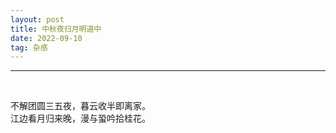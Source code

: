 ```yaml
---
layout: post
title: 中秋夜归月明道中
date: 2022-09-10
tag: 杂感
---
```


---

<br>

不解团圆三五夜，暮云收半即离家。  
江边看月归来晚，漫与蛩吟拾桂花。


<br>
<br>


